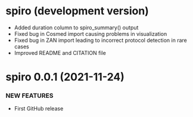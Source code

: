 spiro (development version)
===========================

  * Added duration column to spiro_summary() output 
  * Fixed bug in Cosmed import causing problems in visualization
  * Fixed bug in ZAN import leading to incorrect protocol detection in rare 
  cases
  * Improved README and CITATION file

spiro 0.0.1 (2021-11-24)
========================

### NEW FEATURES

  * First GitHub release
